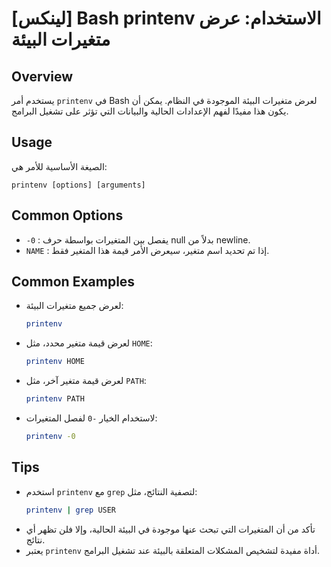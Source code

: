 # [لينكس] Bash printenv الاستخدام: عرض متغيرات البيئة

## Overview
يستخدم أمر `printenv` في Bash لعرض متغيرات البيئة الموجودة في النظام. يمكن أن يكون هذا مفيدًا لفهم الإعدادات الحالية والبيانات التي تؤثر على تشغيل البرامج.

## Usage
الصيغة الأساسية للأمر هي:
```
printenv [options] [arguments]
```

## Common Options
- `-0` : يفصل بين المتغيرات بواسطة حرف null بدلاً من newline.
- `NAME` : إذا تم تحديد اسم متغير، سيعرض الأمر قيمة هذا المتغير فقط.

## Common Examples
- لعرض جميع متغيرات البيئة:
  ```bash
  printenv
  ```

- لعرض قيمة متغير محدد، مثل `HOME`:
  ```bash
  printenv HOME
  ```

- لعرض قيمة متغير آخر، مثل `PATH`:
  ```bash
  printenv PATH
  ```

- لاستخدام الخيار `-0` لفصل المتغيرات:
  ```bash
  printenv -0
  ```

## Tips
- استخدم `printenv` مع `grep` لتصفية النتائج، مثل:
  ```bash
  printenv | grep USER
  ```
- تأكد من أن المتغيرات التي تبحث عنها موجودة في البيئة الحالية، وإلا فلن تظهر أي نتائج.
- يعتبر `printenv` أداة مفيدة لتشخيص المشكلات المتعلقة بالبيئة عند تشغيل البرامج.